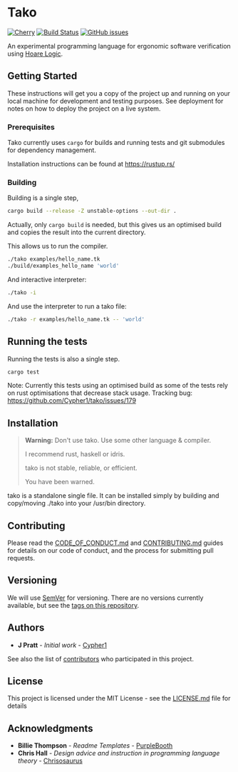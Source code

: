 # Tako

[![Cherry](docs/assets/tako.png)](https://takolang.dev)
[![Build Status](https://github.com/Cypher1/tako/workflows/Rust/badge.svg)](https://github.com/Cypher1/tako/actions)
[![GitHub issues](https://img.shields.io/github/issues/Cypher1/tako.svg)](https://github.com/Cypher1/tako/issues)

An experimental programming language for ergonomic software verification using [Hoare Logic](https://en.wikipedia.org/wiki/Hoare_logic).

## Getting Started

These instructions will get you a copy of the project up and running on your local machine for development and testing purposes. See deployment for notes on how to deploy the project on a live system.

### Prerequisites

Tako currently uses `cargo` for builds and running tests and git submodules for dependency management.

Installation instructions can be found at <https://rustup.rs/>

### Building

Building is a single step,

```bash
cargo build --release -Z unstable-options --out-dir .
```

Actually, only `cargo build` is needed, but this gives us an optimised build and copies the result into the current directory.

This allows us to run the compiler.

```bash
./tako examples/hello_name.tk
./build/examples_hello_name 'world'
```

And interactive interpreter:

```bash
./tako -i
```

And use the interpreter to run a tako file:

```bash
./tako -r examples/hello_name.tk -- 'world'
```

## Running the tests

Running the tests is also a single step.

```bash
cargo test
```

Note: Currently this tests using an optimised build as some of the tests rely on rust optimisations that decrease stack usage. Tracking bug: <https://github.com/Cypher1/tako/issues/179>

## Installation

> **Warning:** Don't use tako. Use some other language & compiler.
>
> I recommend rust, haskell or idris.
>
> tako is not stable, reliable, or efficient.
>
> You have been warned.

tako is a standalone single file. It can be installed simply by building and copy/moving ./tako into your /usr/bin directory.

## Contributing

Please read the [CODE_OF_CONDUCT.md](CODE_OF_CONDUCT.md) and [CONTRIBUTING.md](CONTRIBUTING.md) guides for details on our code of conduct, and the process for submitting pull requests.

## Versioning

We will use [SemVer](http://semver.org/) for versioning. There are no versions currently available, but see the [tags on this repository](https://github.com/Cypher1/tako/tags).

## Authors

* **J Pratt** - *Initial work* - [Cypher1](https://github.com/Cypher1)

See also the list of [contributors](https://github.com/Cypher1/tako/contributors) who participated in this project.

## License

This project is licensed under the MIT License - see the [LICENSE.md](LICENSE.md) file for details

## Acknowledgments

* **Billie Thompson** - *Readme Templates* - [PurpleBooth](https://github.com/PurpleBooth)
* **Chris Hall** - *Design advice and instruction in programming language theory* - [Chrisosaurus](https://github.com/chrisosaurus)
